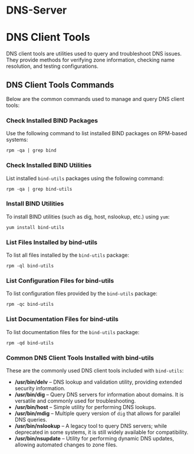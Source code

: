 # DNS-Server

# DNS Client Tools

DNS client tools are utilities used to query and troubleshoot DNS issues. They provide methods for verifying zone information, checking name resolution, and testing configurations.

## DNS Client Tools Commands

Below are the common commands used to manage and query DNS client tools:

### Check Installed BIND Packages
Use the following command to list installed BIND packages on RPM-based systems:
```
rpm -qa | grep bind
```

### Check Installed BIND Utilities
List installed `bind-utils` packages using the following command:
```
rpm -qa | grep bind-utils
```

### Install BIND Utilities
To install BIND utilities (such as dig, host, nslookup, etc.) using `yum`:
```
yum install bind-utils
```

### List Files Installed by bind-utils
To list all files installed by the `bind-utils` package:
```
rpm -ql bind-utils
```

### List Configuration Files for bind-utils
To list configuration files provided by the `bind-utils` package:
```
rpm -qc bind-utils
```

### List Documentation Files for bind-utils
To list documentation files for the `bind-utils` package:
```
rpm -qd bind-utils
```

### Common DNS Client Tools Installed with bind-utils

These are the commonly used DNS client tools included with `bind-utils`:
- **/usr/bin/delv** – DNS lookup and validation utility, providing extended security information.
- **/usr/bin/dig** – Query DNS servers for information about domains. It is versatile and commonly used for troubleshooting.
- **/usr/bin/host** – Simple utility for performing DNS lookups.
- **/usr/bin/mdig** – Multiple query version of `dig` that allows for parallel DNS queries.
- **/usr/bin/nslookup** – A legacy tool to query DNS servers; while deprecated in some systems, it is still widely available for compatibility.
- **/usr/bin/nsupdate** – Utility for performing dynamic DNS updates, allowing automated changes to zone files.
